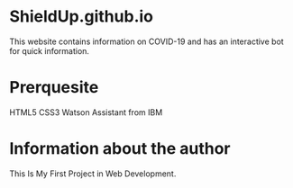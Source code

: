 # ShieldUp.github.io

This website contains information on COVID-19 and has an interactive bot for quick information.

# Prerquesite

HTML5
CSS3
Watson Assistant from IBM

# Information about the author

This Is My First Project in Web Development.
